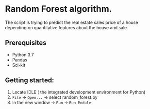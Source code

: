 # Random Forest algorithm.
The script is trying to predict the real estate sales price of a house depending on quantitative features about the house and sale. 

## Prerequisites
- Python 3.7  
- Pandas   
- Sci-kit  

## Getting started:
1. Locate IDLE ( the integrated development environment for Python)
2. `File` -> `Open...` -> select random_forest.py
3. In the new window -> `Run` -> `Run Module`
